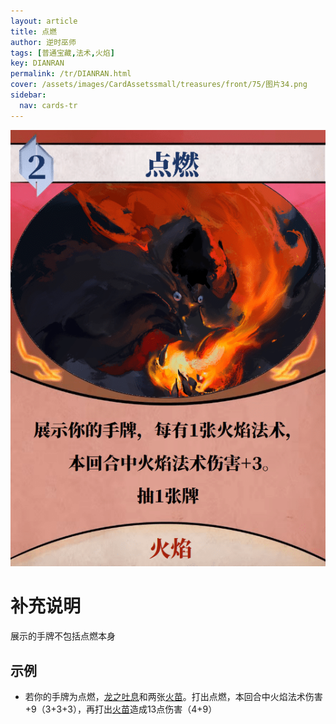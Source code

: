 ```yaml
---
layout: article
title: 点燃
author: 逆时巫师
tags: [普通宝藏,法术,火焰]
key: DIANRAN
permalink: /tr/DIANRAN.html
cover: /assets/images/CardAssetssmall/treasures/front/75/图片34.png
sidebar:
  nav: cards-tr
---
```

![](/assets/images/CardAssets/treasures/front/75/图片34.png)

# 补充说明
展示的手牌不包括点燃本身


## 示例
* 若你的手牌为点燃，[龙之吐息](/tr/LONGZHITUXI.html)和两张[火苗](/tr/HUOMIAO.html)。打出点燃，本回合中火焰法术伤害+9（3+3+3），再打出[火苗](/tr/HUOMIAO.html)造成13点伤害（4+9）